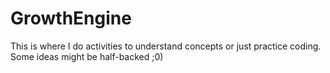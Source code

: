 # GrowthEngine
This is where I do activities to understand concepts or just practice coding.  Some ideas might be half-backed ;0)
